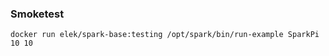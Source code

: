 
### Smoketest

```
docker run elek/spark-base:testing /opt/spark/bin/run-example SparkPi 10 10
```

